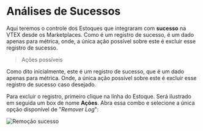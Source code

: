 # Análises de Sucessos
Aqui teremos o controle dos Estoques que integraram com **sucesso** na VTEX desde os Marketplaces. Como é um registro de sucesso, é um dado apenas para métrica, onde, a única ação possível sobre este é excluir esse registro de sucesso.

> Ações possíveis

Como dito inicialmente, este é um registro de sucesso, que é um dado apenas para métrica. Onde, a única ação possível sobre este é excluir esse registro de sucesso caso desejado.

Para excluir o registro, primeiro clique na linha do Estoque. Será ilustrado em seguida um box de nome **Ações**. Abra essa combo e selecione a única opção disponível de "*Remover Log*":

![Remoção sucesso](V_estoque_remoçao_sucesso.gif)
